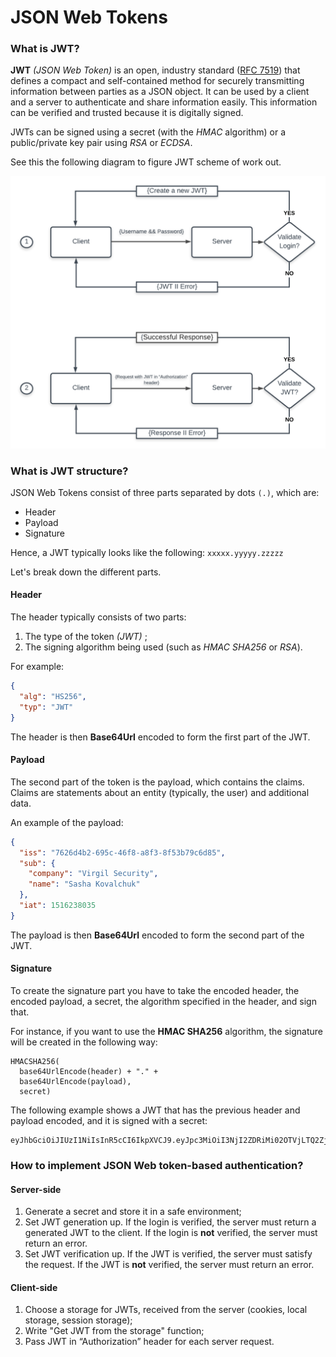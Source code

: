 # JSON Web Tokens

### What is JWT?
**JWT** _(JSON Web Token)_ is an open, industry standard ([RFC 7519](https://tools.ietf.org/html/rfc7519)) that defines a compact and self-contained method for securely transmitting information between parties as a JSON object. It can be used by a client and a server to authenticate and share information easily. This information can be verified and trusted because it is digitally signed.

JWTs can be signed using a secret (with the _HMAC_ algorithm) or a public/private key pair using _RSA_ or _ECDSA_.

See this the following diagram to figure JWT scheme of work out.

![Diagram](Diagram.png)

### What is JWT structure?
JSON Web Tokens consist of three parts separated by dots ```(.)```, which are:
* Header
* Payload
* Signature

Hence, a JWT typically looks like the following:
`xxxxx.yyyyy.zzzzz`

Let's break down the different parts.

#### Header
The header typically consists of two parts:
1. The type of the token _(JWT)_ ;
1. The signing algorithm being used (such as _HMAC SHA256_ or _RSA_).

For example:
```json
{
  "alg": "HS256",
  "typ": "JWT"
}
```
The header is then  **Base64Url** encoded to form the first part of the JWT.
#### Payload
The second part of the token is the payload, which contains the claims. Claims are statements about an entity (typically, the user) and additional data.

An example of the payload:

```json
{
  "iss": "7626d4b2-695c-46f8-a8f3-8f53b79c6d85",
  "sub": {
    "company": "Virgil Security",
    "name": "Sasha Kovalchuk"
  },
  "iat": 1516238035
}
```
The payload is then **Base64Url** encoded to form the second part of the JWT.
#### Signature
To create the signature part you have to take the encoded header, the encoded payload, a secret, the algorithm specified in the header, and sign that.

For instance, if you want to use the **HMAC SHA256** algorithm, the signature will be created in the following way:
```
HMACSHA256(
  base64UrlEncode(header) + "." +
  base64UrlEncode(payload),
  secret)
```

The following example shows a JWT that has the previous header and payload encoded, and it is signed with a secret:
```
eyJhbGciOiJIUzI1NiIsInR5cCI6IkpXVCJ9.eyJpc3MiOiI3NjI2ZDRiMi02OTVjLTQ2ZjgtYThmMy04ZjUzYjc5YzZkODUiLCJzdWIiOnsiY29tcGFueSI6IlZpcmdpbCBTZWN1cml0eSIsIm5hbWUiOiJTYXNoYSBLb3ZhbGNodWsifSwiaWF0IjoxNTE2MjM4MDM1fQ.rAaAplaMMl6ysbFrCtcPxAh7Mik2og2eLnKq8rqsgMA
```
### How to implement JSON Web token-based authentication?

#### Server-side
1. Generate a secret and store it in a safe environment;
1. Set JWT generation up. If the login is verified, the server must return a generated JWT to the client. If the login is **not** verified, the server must return an error.
1. Set JWT verification up. If the JWT is verified, the server must satisfy the request. If the JWT is **not** verified, the server must return an error.

#### Client-side
1. Choose a storage for JWTs, received from the server (cookies, local storage, session storage);
1. Write "Get JWT from the storage" function;
1. Pass JWT in “Authorization” header for each server request.
